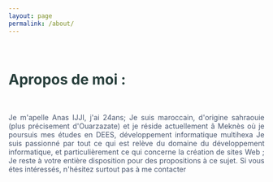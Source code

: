 ```yaml
---
layout: page
permalink: /about/
---
```

<br>
<h1 style="color:#273e3b;">Apropos de moi :</h1>
<br>
<p style="color:#49566e; text-align:justify;">Je m'apelle Anas IJJI, j'ai 24ans; Je suis maroccain, d'origine sahraouie (plus précisement d'Ouarzazate) et je réside actuellement â Meknès où je poursuis mes études en DEES, développement informatique multihexa
Je suis passionné par tout ce qui est relève du domaine du développement informatique, et particulièrement ce qui concerne la création de sites Web ;
Je reste à votre entière disposition pour des propositions à ce sujet.
Si vous étes intéressés, n'hésitez surtout pas à me contacter </p>


